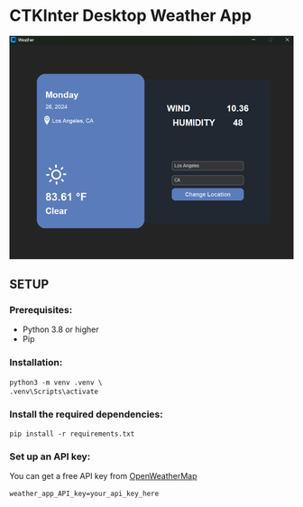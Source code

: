 # CTKInter Desktop Weather App
![Example picture of the weather application](images/example.png)

## SETUP

### Prerequisites:

- Python 3.8 or higher
- Pip

### Installation:
````
python3 -m venv .venv \
.venv\Scripts\activate
````

### Install the required dependencies:
````
pip install -r requirements.txt
````

### Set up an API key:
You can get a free API key from [OpenWeatherMap](https://openweathermap.org/)
````
weather_app_API_key=your_api_key_here
````